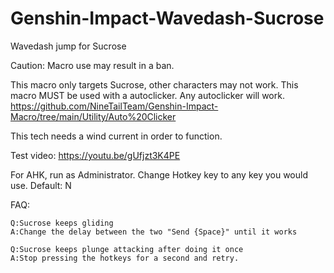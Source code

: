 # Genshin-Impact-Wavedash-Sucrose
Wavedash jump for Sucrose

Caution: Macro use may result in a ban.

This macro only targets Sucrose, other characters may not work.
This macro MUST be used with a autoclicker. Any autoclicker will work.
https://github.com/NineTailTeam/Genshin-Impact-Macro/tree/main/Utility/Auto%20Clicker

This tech needs a wind current in order to function.

Test video: https://youtu.be/gUfjzt3K4PE

For AHK, run as Administrator. Change Hotkey key to any key you would use. Default: N

FAQ:
	
	Q:Sucrose keeps gliding
	A:Change the delay between the two "Send {Space}" until it works
	
	Q:Sucrose keeps plunge attacking after doing it once
	A:Stop pressing the hotkeys for a second and retry.

